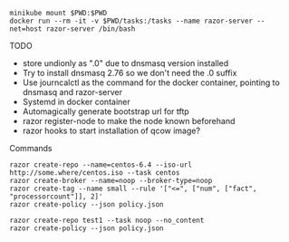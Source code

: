 ```
minikube mount $PWD:$PWD
docker run --rm -it -v $PWD/tasks:/tasks --name razor-server --net=host razor-server /bin/bash
```

TODO
- store undionly as ".0" due to dnsmasq version installed
- Try to install dnsmasq 2.76 so we don't need the .0 suffix
- Use journcalctl as the command for the docker container, pointing to dnsmasq and razor-server
- Systemd in docker container
- Automagically generate bootstrap url for tftp
- razor register-node to make the node known beforehand
- razor hooks to start installation of qcow image?


Commands

```
razor create-repo --name=centos-6.4 --iso-url http://some.where/centos.iso --task centos
razor create-broker --name=noop --broker-type=noop
razor create-tag --name small --rule '["<=", ["num", ["fact", "processorcount"]], 2]'
razor create-policy --json policy.json

razor create-repo test1 --task noop --no_content
razor create-policy --json policy.json
```

